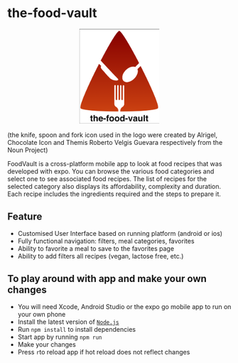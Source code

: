 # the-food-vault
<p align="center">
  <img src="logo.png" width="180">
</p>
(the knife, spoon and fork icon used in the logo were created by Alrigel, Chocolate Icon and Themis Roberto Velgis Guevara respectively from the Noun Project)

FoodVault is a cross-platform mobile app to look at food recipes that was developed with expo. You can browse the various food categories and select one to see associated food recipes. The list of recipes for the selected category also displays its affordability, complexity and duration. Each recipe includes the ingredients required and the steps to prepare it.

## Feature
* Customised User Interface based on running platform (android or ios)
* Fully functional navigation: filters, meal categories, favorites
* Ability to favorite a meal to save to the favorites page
* Ability to add filters all recipes (vegan, lactose free, etc.)

## To play around with app and make your own changes
* You will need Xcode, Android Studio or the expo go mobile app to run on your own phone
* Install the latest version of [`Node.js`](https://nodejs.org/en/)
* Run `npm install` to install dependencies
* Start app by running `npm run`
* Make your changes
* Press `r`to reload app if hot reload does not reflect changes

